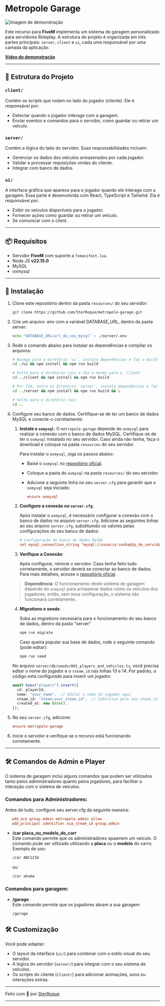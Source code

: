 # Metropole Garage

![Imagem de demonstração](https://i.imgur.com/MdtFgxn.png)

Este recurso para **FiveM** implementa um sistema de garagem personalizado para servidores Roleplay. A estrutura do projeto é organizada em três partes principais: `server`, `client` e `ui`, cada uma responsável por uma camada da aplicação.

[**Vídeo de demonstração**](https://www.youtube.com/watch?v=naJpaaTQmvk)

---

## 📁 Estrutura do Projeto

### `client/`

Contém os scripts que rodam no lado do jogador (cliente). Ele é responsável por:

- Detectar quando o jogador interage com a garagem.
- Enviar eventos e comandos para o servidor, como guardar ou retirar um veículo.

### `server/`

Contém a lógica do lado do servidor. Suas responsabilidades incluem:

- Gerenciar os dados dos veículos armazenados por cada jogador.
- Validar e processar requisições vindas do cliente.
- Integrar com banco de dados.

### `ui/`

A interface gráfica que aparece para o jogador quando ele interage com a garagem. Essa parte é desenvolvida com React, TypeScript e Tailwind. Ela é responsável por:

- Exibir os veículos disponíveis para o jogador.
- Fornecer ações como guardar ou retirar um veículo.
- Se comunicar com o client.

---

## 📦 Requisitos

- Servidor **FiveM** com suporte a `fxmanifest.lua`.
- Node.JS **v22.15.0**
- MySQL
- oxmysql
---

## 🚀 Instalação

1. Clone este repositório dentro da pasta `resources/` do seu servidor:

   ```bash
   git clone https://github.com/SterRoque/metropole-garage.git
   ```

2. Crie um arquivo .env com a variável DATABASE_URL, dentro da pasta server:
   ```bash
   echo "DATABASE_URL=url_do_seu_mysql" > ./server/.env
   ```
   
3. Rode o comando abaixo para instalar as dependências e compilar os arquivos:

   ```bash
   # Navega para o diretório `ui`, instala dependências e faz o build
   cd ./ui && npm install && npm run build
   
   # Volta para o diretório raiz e faz o mesmo para o `client`
   cd ../client && npm install && npm run build

   # Por fim, entra no diretório `server`, instala dependências e faz o build
   cd ../server && npm install && npm run build && \
   
   # Volta para o diretório raiz
   cd ..
   ```

3. Configure seu banco de dados. Certifique-se de ter um banco de dados MySQL e conecte-o corretamente:

   1. **Instale o `oxmysql`**: 
      O `metropole-garage` depende do `oxmysql` para realizar a conexão com o banco de dados MySQL. Certifique-se de ter o `oxmysql` instalado no seu servidor. Caso ainda não tenha, faça o download e coloque na pasta `resources` do seu servidor.

      Para instalar o `oxmysql`, siga os passos abaixo:

      - Baixe o `oxmysql` no [repositório oficial](https://github.com/overextended/oxmysql).
      - Coloque a pasta do `oxmysql` na pasta `resources/` do seu servidor.
      - Adicione a seguinte linha no seu `server.cfg` para garantir que o `oxmysql` seja iniciado:

        ```cfg
        ensure oxmysql
        ```

   2. **Configure a conexão no `server.cfg`**:

      Após instalar o `oxmysql`, é necessário configurar a conexão com o banco de dados no arquivo `server.cfg`. Adicione as seguintes linhas ao seu arquivo `server.cfg`, substituindo os valores pelas configurações do seu banco de dados:

      ```cfg
      # Configuração do banco de dados MySQL
      set mysql_connection_string "mysql://usuario:senha@ip_do_servidor:porta/nome_do_banco"
      ```

   3. **Verifique a Conexão**:

      Após configurar, reinicie o servidor. Caso tenha feito tudo corretamente, o servidor deverá se conectar ao banco de dados. Para mais detalhes, acesse o [repositório oficial](https://github.com/overextended/oxmysql).

   > **Dependência**: O funcionamento deste sistema de garagem depende do `oxmysql` para armazenar dados como os veículos dos jogadores, então, sem essa configuração, o sistema não funcionará corretamente.
  
   4. **Migrations e seeds**:

      Suba as migrations necessária para o funcionamento do seu banco de dados, dentro da pasta "server"
      ```bash
      npm run migrate
      ```

      Caso queira popular sua base de dados, rode o seguinte comando (pode editar):
      ```bash
      npm run seed
      ```

   No arquivo `server/db/seeds/001_players_and_vehicles.ts`, você precisa editar o nome do jogador e o `steam_id` nas linhas 13 e 14. Por padrão, o código está configurado para inserir um jogador. 
     ```ts
     await knex("players").insert({
       id: playerId,
       name: "your_name",  // Editar o nome do jogador aqui
       steam_id: "steam:your_steam_id",  // Substitua pelo seu steam_id
       created_at: new Date(),
     });
     ```
5. No seu `server.cfg`, adicione:

   ```cfg
   ensure metropole-garage
   ```

6. Inicie o servidor e verifique se o recurso está funcionando corretamente.

---

## 🛠️ Comandos de Admin e Player

O sistema de garagem inclui alguns comandos que podem ser utilizados tanto pelos administradores quanto pelos jogadores, para facilitar a interação com o sistema de veículos.

### Comandos para Administradores:
 Antes de tudo, configure seu server.cfg da seguinte maneira:
```cfg
   add_ace group.admin metropole.admin allow
   add_principal identifier.sua_steam_id group.admin
```



- **/car placa_ou_modelo_do_carr**  
  Este comando permite que os administradores spawnem um veículo. O comando pode ser utilizado utilizando a **placa** ou o **modelo** do carro. Exemplo de uso:
  ```bash
  /car ABC1234
  ```
  ou
    ```bash
  /car akuma
  ```
  
### Comandos para garagem:

- **/garage**  
  Este comando permite que os jogadores abram a sua garagem
  ```bash
  /garage
  ```
  
### 

## 🛠️ Customização

Você pode adaptar:

- O layout da interface (`ui/`) para combinar com o estilo visual do seu servidor.
- A lógica do servidor (`server/`) para integrar com o seu sistema de veículos.
- Os scripts do cliente (`client/`) para adicionar animações, sons ou interações extras.

---

Feito com 💚 por [SterRoque](https://github.com/SterRoque)

---
